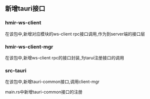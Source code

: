 ## 新增tauri接口

### hmir-ws-client

在该包中,新增对应模块的ws-client rpc接口调用,作为到server端的接口层

### hmir-ws-client-mgr

在该包中,新增ws-client rpc的接口封装,为tarui注册接口的调用

### src-tauri

在该包中,新增tauri-common接口,调用client-mgr

main.rs中新增tauri-common接口的注册